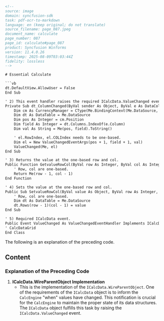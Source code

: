 ```html
<!-- 
source: image
domain: syncfusion-sdk
task: pdf-ocr-to-markdown
language: en (keep original; do not translate)
source_filename: page_087.jpeg
document_name: calculate
page_number: 087
page_id: calculate#page_087
product: Syncfusion Winforms
version: 11.4.0.26
timestamp: 2025-08-09T03:03:44Z
fidelity: lossless
-->

# Essential Calculate

```vb
dt.DefaultView.AllowUser = False
End Sub

' 2) This event handler raises the required ICalcData.ValueChanged event when the data in the DataTable changes.
Private Sub dt_ColumnChanged(ByVal sender As Object, ByVal e As DataColumnChangeEventArgs)
    Dim cm As CurrencyManager = CType(Me.BindingContext(Me.DataSource, Me.DataMember), CurrencyManager)
    Dim dt As DataTable = Me.DataSource
    Dim pos As Integer = cm.Position
    Dim field As Integer = dt.Columns.IndexOf(e.Column)
    Dim val As String = Me(pos, field).ToString()

    ' el.RowIndex, el.COLIndex needs to be one-based.
    Dim el = New ValueChangedEventArgs(pos + 1, field + 1, val)
    ValueChanged(Me, el)
End Sub

' 3) Returns the value at the one-based row and col.
Public Function GetvalueRowCol(ByVal row As Integer, ByVal col As Integer) As Object Implements ICalcData.GetvalueRowCol
    ' Row, col are one-based.
    Return Me(row - 1, col - 1)
End Function

' 4) Sets the value at the one-based row and col.
Public Sub SetvalueRowCol(ByVal value As Object, ByVal row As Integer, ByVal col As Integer) Implements ICalcData.SetvalueRowCol
    ' Row, col are one-based.
    Dim dt As DataTable = Me.DataSource
    dt.Rows(row - 1)(col - 1) = value
End Sub

' 5) Required ICalcData event.
Public Event ValueChanged As ValueChangedEventHandler Implements ICalcData.ValueChanged
' CalcDataGrid
End Class
```

The following is an explanation of the preceding code.

## Content

### Explanation of the Preceding Code

1. **ICalcData.WireParentObject Implementation**
   - This is the implementation of the `ICalcData.WireParentObject`. One of the requirements of the `ICalcData` object is to inform the `CalcEngine` "when" values have changed. This notification is crucial for the `CalcEngine` to maintain the proper state of its data structures. The `ICalcData` object fulfills this task by raising the `ICalcData.ValueChanged` event.

<!-- tags: [syncfusion, winforms, icacldata, valuechanged, eventhandler] keywords: [CalcEngine, DataTable, CurrencyManager, ValueChangedEventArgs, ICalcData, DataTableColumnChangeEventArgs] -->
``` 
```